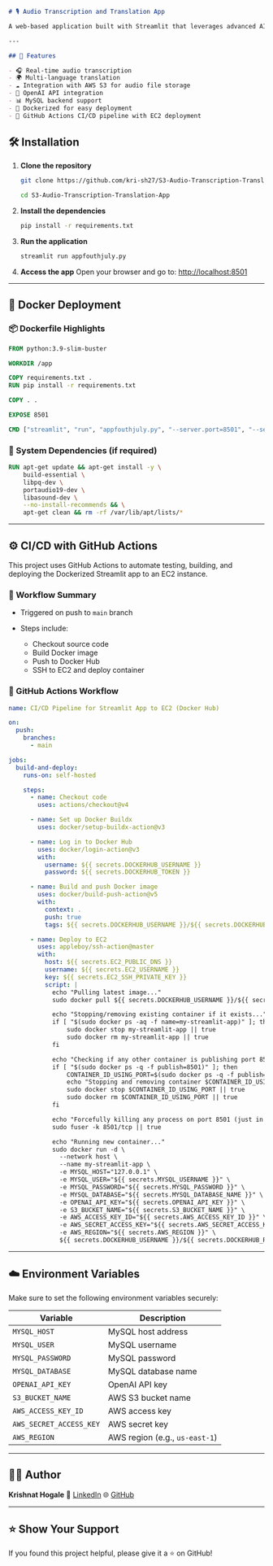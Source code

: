 <!-- # Audio Transcription and Translation App

## Overview
This project is an audio transcription and translation application that utilizes advanced AI models to convert audio files into text and translate them into different languages.

## Installation
1. Clone the repository:
   ```bash
   git clone https://github.com/kri-sh27/S3-Audio-Transcription-Translation-App.git
2. Navigate to the repository:
   ```bash
   cd S3-Audio-Transcription-Translation-App
3. Install the required dependencies:
   ```bash
   pip install -r requirements.txt
4. Run the Streamlit app:
   ```bash
   streamlit run appfouthjuly.py
5. Open the app in your browser:
   ```bash
   http://localhost:8501
``` -->



````markdown
# 🎙️ Audio Transcription and Translation App

A web-based application built with Streamlit that leverages advanced AI models to transcribe audio files and translate them into multiple languages. It supports deployment using Docker and automates CI/CD using GitHub Actions and EC2.

---

## 🚀 Features

- 🎧 Real-time audio transcription
- 🌍 Multi-language translation
- ☁️ Integration with AWS S3 for audio file storage
- 🧠 OpenAI API integration
- 📊 MySQL backend support
- 🐳 Dockerized for easy deployment
- 🔄 GitHub Actions CI/CD pipeline with EC2 deployment

````
## 🛠 Installation

1. **Clone the repository**
   ```bash
   git clone https://github.com/kri-sh27/S3-Audio-Transcription-Translation-App.git
   ```
   ```bash
   cd S3-Audio-Transcription-Translation-App
   ```


2. **Install the dependencies**

   ```bash
   pip install -r requirements.txt
   ```

3. **Run the application**

   ```bash
   streamlit run appfouthjuly.py
   ```

4. **Access the app**
   Open your browser and go to: [http://localhost:8501](http://localhost:8501)

---

## 🐳 Docker Deployment

### 📦 Dockerfile Highlights

```dockerfile
FROM python:3.9-slim-buster

WORKDIR /app

COPY requirements.txt .
RUN pip install -r requirements.txt

COPY . .

EXPOSE 8501

CMD ["streamlit", "run", "appfouthjuly.py", "--server.port=8501", "--server.address=0.0.0.0"]
```

### 🧪 System Dependencies (if required)

```dockerfile
RUN apt-get update && apt-get install -y \
    build-essential \
    libpq-dev \
    portaudio19-dev \
    libasound-dev \
    --no-install-recommends && \
    apt-get clean && rm -rf /var/lib/apt/lists/*
```

---

## ⚙️ CI/CD with GitHub Actions

This project uses GitHub Actions to automate testing, building, and deploying the Dockerized Streamlit app to an EC2 instance.

### 🔄 Workflow Summary

* Triggered on push to `main` branch
* Steps include:

  * Checkout source code
  * Build Docker image
  * Push to Docker Hub
  * SSH to EC2 and deploy container

### 📝 GitHub Actions Workflow

```yaml
name: CI/CD Pipeline for Streamlit App to EC2 (Docker Hub)

on:
  push:
    branches:
      - main

jobs:
  build-and-deploy:
    runs-on: self-hosted

    steps:
      - name: Checkout code
        uses: actions/checkout@v4

      - name: Set up Docker Buildx
        uses: docker/setup-buildx-action@v3

      - name: Log in to Docker Hub
        uses: docker/login-action@v3
        with:
          username: ${{ secrets.DOCKERHUB_USERNAME }}
          password: ${{ secrets.DOCKERHUB_TOKEN }}

      - name: Build and push Docker image
        uses: docker/build-push-action@v5
        with:
          context: .
          push: true
          tags: ${{ secrets.DOCKERHUB_USERNAME }}/${{ secrets.DOCKERHUB_REPO }}:latest

      - name: Deploy to EC2
        uses: appleboy/ssh-action@master
        with:
          host: ${{ secrets.EC2_PUBLIC_DNS }}
          username: ${{ secrets.EC2_USERNAME }}
          key: ${{ secrets.EC2_SSH_PRIVATE_KEY }}
          script: |
            echo "Pulling latest image..."
            sudo docker pull ${{ secrets.DOCKERHUB_USERNAME }}/${{ secrets.DOCKERHUB_REPO }}:latest

            echo "Stopping/removing existing container if it exists..."
            if [ "$(sudo docker ps -aq -f name=my-streamlit-app)" ]; then
                sudo docker stop my-streamlit-app || true
                sudo docker rm my-streamlit-app || true
            fi

            echo "Checking if any other container is publishing port 8501..."
            if [ "$(sudo docker ps -q -f publish=8501)" ]; then
                CONTAINER_ID_USING_PORT=$(sudo docker ps -q -f publish=8501)
                echo "Stopping and removing container $CONTAINER_ID_USING_PORT using port 8501..."
                sudo docker stop $CONTAINER_ID_USING_PORT || true
                sudo docker rm $CONTAINER_ID_USING_PORT || true
            fi

            echo "Forcefully killing any process on port 8501 (just in case)..."
            sudo fuser -k 8501/tcp || true

            echo "Running new container..."
            sudo docker run -d \
              --network host \
              --name my-streamlit-app \
              -e MYSQL_HOST="127.0.0.1" \
              -e MYSQL_USER="${{ secrets.MYSQL_USERNAME }}" \
              -e MYSQL_PASSWORD="${{ secrets.MYSQL_PASSWORD }}" \
              -e MYSQL_DATABASE="${{ secrets.MYSQL_DATABASE_NAME }}" \
              -e OPENAI_API_KEY="${{ secrets.OPENAI_API_KEY }}" \
              -e S3_BUCKET_NAME="${{ secrets.S3_BUCKET_NAME }}" \
              -e AWS_ACCESS_KEY_ID="${{ secrets.AWS_ACCESS_KEY_ID }}" \
              -e AWS_SECRET_ACCESS_KEY="${{ secrets.AWS_SECRET_ACCESS_KEY }}" \
              -e AWS_REGION="${{ secrets.AWS_REGION }}" \
              ${{ secrets.DOCKERHUB_USERNAME }}/${{ secrets.DOCKERHUB_REPO }}:latest
```

---

## ☁️ Environment Variables

Make sure to set the following environment variables securely:

| Variable                | Description                    |
| ----------------------- | ------------------------------ |
| `MYSQL_HOST`            | MySQL host address             |
| `MYSQL_USER`            | MySQL username                 |
| `MYSQL_PASSWORD`        | MySQL password                 |
| `MYSQL_DATABASE`        | MySQL database name            |
| `OPENAI_API_KEY`        | OpenAI API key                 |
| `S3_BUCKET_NAME`        | AWS S3 bucket name             |
| `AWS_ACCESS_KEY_ID`     | AWS access key                 |
| `AWS_SECRET_ACCESS_KEY` | AWS secret key                 |
| `AWS_REGION`            | AWS region (e.g., `us-east-1`) |

---

## 🙋‍♂️ Author

**Krishnat Hogale**
📧 [LinkedIn](https://www.linkedin.com/in/krishnat-hogale)
🌐 [GitHub](https://github.com/kri-sh27)

---

## ⭐️ Show Your Support

If you found this project helpful, please give it a ⭐ on GitHub!

